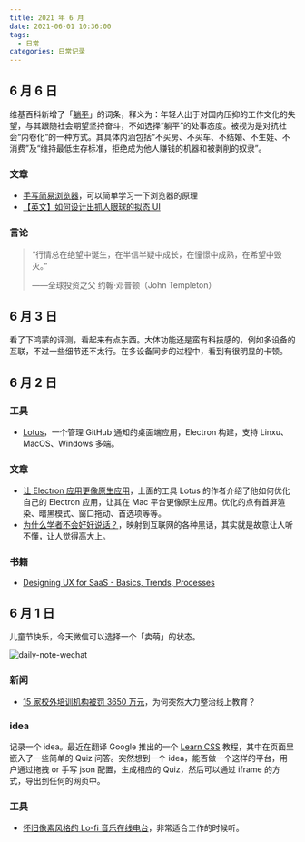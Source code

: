 ```yaml
---
title: 2021 年 6 月
date: 2021-06-01 10:36:00
tags: 
  - 日常
categories: 日常记录
---
```


## 6 月 6 日

维基百科新增了「[躺平](https://zh.wikipedia.org/wiki/%E8%BA%BA%E5%B9%B3)」的词条，释义为：年轻人出于对国内压抑的工作文化的失望，与其跟随社会期望坚持奋斗，不如选择“躺平”的处事态度。被视为是对抗社会“内卷化”的一种方式。其具体内涵包括“不买房、不买车、不结婚、不生娃、不消费”及“维持最低生存标准，拒绝成为他人赚钱的机器和被剥削的奴隶”。

### 文章

- [手写简易浏览器](https://zhuanlan.zhihu.com/p/377743423)，可以简单学习一下浏览器的原理
- [【英文】如何设计出抓人眼球的拟态 UI](https://dribbble.com/stories/2020/03/05/neumorphism-ui-tips)

### 言论

> “行情总在绝望中诞生，在半信半疑中成长，在憧憬中成熟，在希望中毁灭。”
>
>  ——全球投资之父 约翰·邓普顿（John Templeton）

## 6 月 3 日

看了下鸿蒙的评测，看起来有点东西。大体功能还是蛮有科技感的，例如多设备的互联，不过一些细节还不太行。在多设备同步的过程中，看到有很明显的卡顿。

## 6 月 2 日

### 工具

- [Lotus](https://getlotus.app/)，一个管理 GitHub 通知的桌面端应用，Electron 构建，支持 Linxu、MacOS、Windows 多端。
### 文章

- [让 Electron 应用更像原生应用](https://getlotus.app/21-making-electron-apps-feel-native-on-mac)，上面的工具 Lotus 的作者介绍了他如何优化自己的 Electron 应用，让其在 Mac 平台更像原生应用。优化的点有首屏渲染、暗黑模式、窗口拖动、首选项等等。
- [为什么学者不会好好说话？](https://www.douban.com/note/604281459/)，映射到互联网的各种黑话，其实就是故意让人听不懂，让人觉得高大上。

### 书籍
- [Designing UX for SaaS - Basics, Trends, Processes](https://i7.t.hubspotemail.net/e2t/tc/VX9vx32ZZybJV-n4Qq4S7HXfW4vJbXQ4sjP0pN7Y8_1G5kbT5V3Zsc37CgRr1W5h70L636BWGDW5fwSVn2LfC4PN2xV5T3dylxqW2SBmSh15Nm9NW2cqVwg4X1R13W1W-wQ37MG5N0N5pFGwS8sTryW8F5Z9t8qXPLXW1WSFMp7wWjSrW1C56JW4CdcVBW4RG-g17Nm4WTW91GR-08kgF3kW3V89966NDRfJW9jKrBg8HSZjQW2DhpFs2pt0KwVLkV4Y76lLZ3W71K_Vk68SV39W8PYrlR5HnMfZW6dX7kN18bq5MW5JWNDQ6V-dd0Vk03jq48w-RnN4B5l-LjZPCfW5_nnRM9l9yDsW7YtK2T73XbtcW7DqbNy3zjv2rW59DB7S2L7QJLW8mVp8S34RZ01W26ncmq7sdvY9W4Q7nmC6PvK_hN3NyMQNtp7HBVBXmNX1kr5VQW1Hx-x_3sp09j3bn81)

## 6 月 1 日

儿童节快乐，今天微信可以选择一个「卖萌」的状态。

![daily-note-wechat](https://mayandev.oss-cn-hangzhou.aliyuncs.com/uPic/daily-note-wechat.jpeg)

### 新闻

- [15 家校外培训机构被罚 3650 万元](https://cn.reuters.com/article/china-samr-private-turor-penalty-0601-idCNKCS2DD29F?il=0)，为何突然大力整治线上教育？

### idea

记录一个 idea。最近在翻译 Google 推出的一个 [Learn CSS](https://web.dev/learn/css) 教程，其中在页面里嵌入了一些简单的 Quiz 问答。突然想到一个 idea，能否做一个这样的平台，用户通过拖拽 or 手写 json 配置，生成相应的 Quiz，然后可以通过 iframe 的方式，导出到任何的网页中。


### 工具

- [怀旧像素风格的 Lo-fi 音乐在线电台](https://www.lofi.cafe/)，非常适合工作的时候听。



